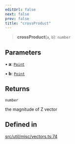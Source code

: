 ```yaml
---
editUrl: false
next: false
prev: false
title: "crossProduct"
---
```


> **crossProduct**(`a`, `b`): `number`

## Parameters

• **a**: [`Point`](/api/classes/point/)

• **b**: [`Point`](/api/classes/point/)

## Returns

`number`

the magnitude of Z vector

## Defined in

[src/util/misc/vectors.ts:74](https://github.com/fabricjs/fabric.js/blob/8748628df7e9de00ba77413bfc3ad9e9fe9d4f30/src/util/misc/vectors.ts#L74)
